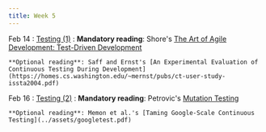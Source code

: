 ```yaml
---
title: Week 5
---
```


Feb 14
: [Testing (1)](#)
  : **Mandatory reading**: Shore's [The Art of Agile Development: Test-Driven Development](http://www.jamesshore.com/v2/books/aoad1/test_driven_development)

    **Optional reading**: Saff and Ernst's [An Experimental Evaluation of Continuous Testing During Development](https://homes.cs.washington.edu/~mernst/pubs/ct-user-study-issta2004.pdf)

Feb 16
: [Testing (2)](#)
  : **Mandatory reading**: Petrovic's [Mutation Testing](https://testing.googleblog.com/2021/04/mutation-testing.html)

    **Optional reading**: Memon et al.'s [Taming Google-Scale Continuous Testing](../assets/googletest.pdf)

